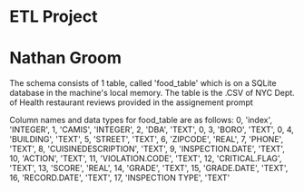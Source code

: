 # ETL Project
# Nathan Groom
The schema consists of 1 table, called 'food_table' which is on a SQLite database in the machine's local memory.
The table is the .CSV of NYC Dept. of Health restaurant reviews provided in the assignement prompt

Column names and data types for food_table are as follows:
0, 'index', 'INTEGER',
1, 'CAMIS', 'INTEGER',
2, 'DBA', 'TEXT', 0,
3, 'BORO', 'TEXT', 0,
4, 'BUILDING', 'TEXT',
5, 'STREET', 'TEXT',
6, 'ZIPCODE', 'REAL',
7, 'PHONE', 'TEXT',
8, 'CUISINEDESCRIPTION', 'TEXT',
9, 'INSPECTION.DATE', 'TEXT',
10, 'ACTION', 'TEXT',
11, 'VIOLATION.CODE', 'TEXT',
12, 'CRITICAL.FLAG', 'TEXT',
13, 'SCORE', 'REAL',
14, 'GRADE', 'TEXT',
15, 'GRADE.DATE', 'TEXT',
16, 'RECORD.DATE', 'TEXT',
17, 'INSPECTION TYPE', 'TEXT'

